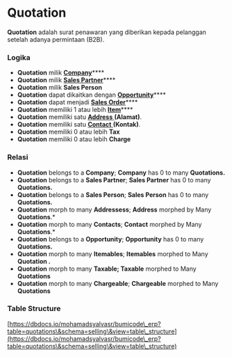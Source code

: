 # Quotation

**Quotation** adalah surat penawaran yang diberikan kepada pelanggan setelah adanya permintaan (B2B).

### Logika&#x20;

* **Quotation** milik [**Company**](../core-concept/#company-perusahaan)****
* **Quotation** milik [**Sales Partner**](sales-partner.md)****
* **Quotation** milik **Sales Person**
* **Quotation** dapat dikaitkan dengan [**Opportunity**](../crm-concept/opportunity.md)****
* **Quotation** dapat menjadi [**Sales Order**](sales-order.md)****
* **Quotation** memiliki 1 atau lebih [**Item**](../stock-concept/basic/item.md)****
* **Quotation** memiliki satu [**Address** ](../crm-concept/address.md)**(Alamat)**.
* **Quotation** memiliki satu [**Contact** ](../crm-concept/contact.md)**(Kontak)**.
* **Quotation** memiliki 0 atau lebih **Tax**
* **Quotation** memiliki 0 atau lebih **Charge**

### Relasi &#x20;

* **Quotation** belongs to a **Company**; **Company** has 0 to many **Quotations.**
* **Quotation** belongs to a **Sales Partner**; **Sales Partner** has 0 to many **Quotations.**&#x20;
* **Quotation** belongs to a **Sales Person**; **Sales Person** has 0 to many **Quotations.**
* **Quotation** morph to many **Addressess**; **Address** morphed by Many **Quotations**.\*
* **Quotation** morph to many **Contacts**; **Contact** morphed by Many **Quotations**.\*
* **Quotation** belongs to a **Opportunity**; **Opportunity** has 0 to many **Quotations.**
* **Quotation** morph to many **Itemables**; **Itemables** morphed to Many **Quotation .**
* **Quotation** morph to many **Taxable; Taxable** morphed to Many **Quotations**
* **Quotation** morph to many **Chargeable**; **Chargeable** morphed to Many **Quotations**

### **Table Structure**

[https://dbdocs.io/mohamadsyalvasr/bumicode\_erp?table=quotations\&schema=selling\&view=table\_structure](https://dbdocs.io/mohamadsyalvasr/bumicode\_erp?table=quotations\&schema=selling\&view=table\_structure)
